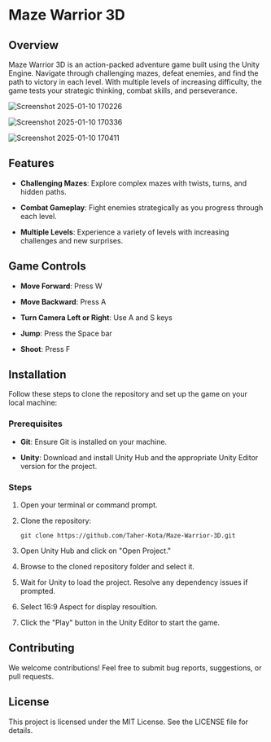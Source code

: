 Maze Warrior 3D
===================

Overview
--------

Maze Warrior 3D is an action-packed adventure game built using the Unity Engine. Navigate through challenging mazes, defeat enemies, and find the path to victory in each level. With multiple levels of increasing difficulty, the game tests your strategic thinking, combat skills, and perseverance.

![Screenshot 2025-01-10 170226](https://github.com/user-attachments/assets/99ccedab-6be1-456f-b7a3-9532b6740a33)

![Screenshot 2025-01-10 170336](https://github.com/user-attachments/assets/f33cb455-0696-4a97-bc77-677facec128c)

![Screenshot 2025-01-10 170411](https://github.com/user-attachments/assets/51d73b62-50d3-40ac-aa18-1caeccf51b5a)

Features
--------

-   **Challenging Mazes**: Explore complex mazes with twists, turns, and hidden paths.

-   **Combat Gameplay**: Fight enemies strategically as you progress through each level.

-   **Multiple Levels**: Experience a variety of levels with increasing challenges and new surprises.

Game Controls
-------------

-   **Move Forward**: Press W

-   **Move Backward**: Press A

-   **Turn Camera Left or Right**: Use A and S keys

-   **Jump**: Press the Space bar

-   **Shoot**: Press F

Installation
------------

Follow these steps to clone the repository and set up the game on your local machine:

### Prerequisites

-   **Git**: Ensure Git is installed on your machine.

-   **Unity**: Download and install Unity Hub and the appropriate Unity Editor version for the project.

### Steps

1.  Open your terminal or command prompt.

2.  Clone the repository:

    ```
    git clone https://github.com/Taher-Kota/Maze-Warrior-3D.git
    ```

3.  Open Unity Hub and click on "Open Project."

4.  Browse to the cloned repository folder and select it.

5.  Wait for Unity to load the project. Resolve any dependency issues if prompted.

6.  Select 16:9 Aspect for display resoultion.
   
7.  Click the "Play" button in the Unity Editor to start the game.

Contributing
------------

We welcome contributions! Feel free to submit bug reports, suggestions, or pull requests.

License
-------

This project is licensed under the MIT License. See the LICENSE file for details.
